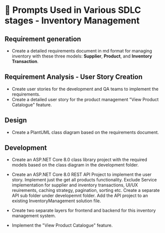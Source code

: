 # 📝 Prompts Used in Various SDLC stages - Inventory Management

## Requirement generation

- Create a detailed requirements document in md format for managing inventory with these three models: **Supplier**, **Product**, and **Inventory Transaction**.

## Requirement Analysis - User Story Creation

- Create user stories for the development and QA teams to implement the requirements.
- Create a detailed user story for the product management "View Product Catalogue" feature.

## Design

- Create a PlantUML class diagram based on the requirements document.

## Development

- Create an ASP.NET Core 8.0 class library project with the required models based on the class diagram in the development folder.

- Create an ASP.NET Core 8.0 REST API Project to implement the user story. Implement just the get all products functionality.
  Exclude Service implementation for supplier and inventory transactions, UI/UX reuirements, caching strategy, pagination, sorting etc. 
  Create a separate API sub folder under developemnt folder. Add the API project to an existing InventoryManagement solution file.

- Create two separate layers for frontend and backend for this inventory management system.

- Implement the "View Product Catalogue" feature.